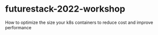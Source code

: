 # futurestack-2022-workshop
How to optimize the size your k8s containers to reduce cost and improve performance

